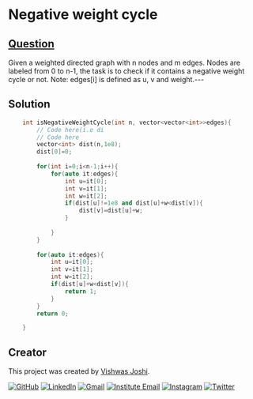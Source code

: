 
# Negative weight cycle

## [Question](https://practice.geeksforgeeks.org/problems/negative-weight-cycle3504/1)
Given a weighted directed graph with n nodes and m edges. Nodes are labeled from 0 to n-1, the task is to check if it contains a negative weight cycle or not.
Note: edges[i] is defined as u, v and weight.---

## Solution

```cpp
	int isNegativeWeightCycle(int n, vector<vector<int>>edges){
	    // Code here(i.e di
        // Code here
        vector<int> dist(n,1e8);
        dist[0]=0;
        
        for(int i=0;i<n-1;i++){
            for(auto it:edges){
                int u=it[0];
                int v=it[1];
                int w=it[2];
                if(dist[u]!=1e8 and dist[u]+w<dist[v]){
                    dist[v]=dist[u]+w;
                }
                
            }
        }
        
        for(auto it:edges){
            int u=it[0];
            int v=it[1];
            int w=it[2];
            if(dist[u]+w<dist[v]){
                return 1;
            }
        }
        return 0;

	}
```
## Creator

This project was created by [Vishwas Joshi](https://github.com/vishwasjoshi2019).


[![GitHub](https://img.shields.io/badge/GitHub-%40vishwasjoshi2019-blue)](https://github.com/vishwasjoshi2019)
[![LinkedIn](https://img.shields.io/badge/LinkedIn-%40vishwasjoshi2019-blue)](https://www.linkedin.com/in/vishwasjoshi2019/)
[![Gmail](https://img.shields.io/badge/Gmail-vishwasjoshi2019%40gmail.com-red)](mailto:vishwasjoshi2019@gmail.com)
[![Institute Email](https://img.shields.io/badge/Institute%20Email-vishwas.j%40iitgn.ac.in-red)](mailto:vishwas.j@iitgn.ac.in)
[![Instagram](https://img.shields.io/badge/Instagram-%40cursed__geek-orange)](https://www.instagram.com/cursed_geek/)
[![Twitter](https://img.shields.io/badge/Twitter-%40Vishwas79116150-blue)](https://twitter.com/Vishwas79116150)

